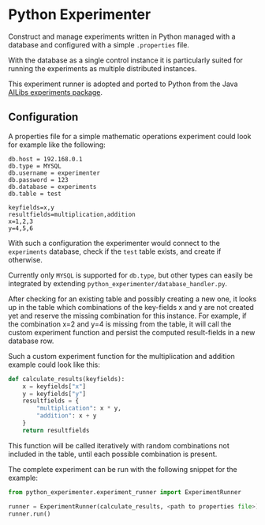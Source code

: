 # Python Experimenter
Construct and manage experiments written in Python managed with a database and configured with a simple `.properties` file.

With the database as a single control instance it is particularly suited for running the experiments as multiple distributed instances.

This experiment runner is adopted and ported to Python from the Java [AILibs experiments package](https://github.com/fmohr/AILibs/tree/master/JAICore/jaicore-experiments).

## Configuration
A properties file for a simple mathematic operations experiment could look for example like the following:
```
db.host = 192.168.0.1
db.type = MYSQL
db.username = experimenter
db.password = 123
db.database = experiments
db.table = test

keyfields=x,y
resultfields=multiplication,addition
x=1,2,3
y=4,5,6
```
With such a configuration the experimenter would connect to the `experiments` database, check if the `test` table exists, and create if otherwise.

Currently only `MYSQL` is supported for `db.type`, but other types can easily be integrated by extending `python_experimenter/database_handler.py`.

After checking for an existing table and possibly creating a new one, it looks up in the table which combinations of the key-fields x and y are not created yet and reserve the missing combination for this instance.
For example, if the combination x=2 and y=4 is missing from the table, it will call the custom experiment function and persist the computed result-fields in a new database row.

Such a custom experiment function for the multiplication and addition example could look like this:
```python
def calculate_results(keyfields):
    x = keyfields["x"]
    y = keyfields["y"]
    resultfields = {
        "multiplication": x * y,
        "addition": x + y
    }
    return resultfields
```
This function will be called iteratively with random combinations not included in the table, until each possible combination is present.

The complete experiment can be run with the following snippet for the example:
```python
from python_experimenter.experiment_runner import ExperimentRunner

runner = ExperimentRunner(calculate_results, <path to properties file>)
runner.run()
```
